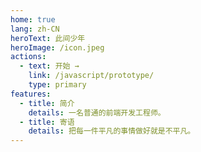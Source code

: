 ```yaml
---
home: true
lang: zh-CN
heroText: 此间少年
heroImage: /icon.jpeg
actions:
  - text: 开始 →
    link: /javascript/prototype/
    type: primary
features:
  - title: 简介
    details: 一名普通的前端开发工程师。
  - title: 寄语
    details: 把每一件平凡的事情做好就是不平凡。
---
```

